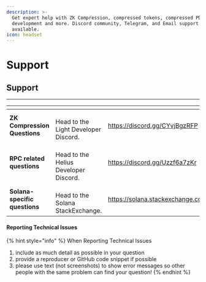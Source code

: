 ```yaml
---
description: >-
  Get expert help with ZK Compression, compressed tokens, compressed PDAs, local
  development and more. Discord community, Telegram, and Email support
  available.
icon: headset
---
```


# Support

## Support

***

<table data-view="cards"><thead><tr><th></th><th></th><th data-hidden data-card-target data-type="content-ref"></th></tr></thead><tbody><tr><td><strong>ZK Compression Questions</strong></td><td><br>Head to the Light Developer Discord.</td><td><a href="https://discord.gg/CYvjBgzRFP">https://discord.gg/CYvjBgzRFP</a></td></tr><tr><td><strong>RPC related questions</strong></td><td><br>Head to the Helius Developer Discord.</td><td><a href="https://discord.gg/Uzzf6a7zKr">https://discord.gg/Uzzf6a7zKr</a></td></tr><tr><td><strong>Solana-specific questions</strong></td><td><br>Head to the Solana StackExchange.</td><td><a href="https://solana.stackexchange.com/">https://solana.stackexchange.com/</a></td></tr></tbody></table>

#### Reporting Technical Issues

{% hint style="info" %}
When Reporting Technical Issues

1. include as much detail as possible in your question
2. provide a reproducer or GitHub code snippet if possible
3. please use text (not screenshots) to show error messages so other people with the same problem can find your question!
{% endhint %}
